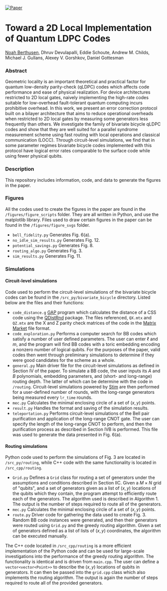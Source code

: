 [![Paper](https://img.shields.io/badge/paper-arXiv%3A2404.17676-B31B1B.svg)](https://arxiv.org/abs/2404.17676)

# Toward a 2D Local Implementation of Quantum LDPC Codes

[Noah Berthusen](https://noahberthusen.github.io), Dhruv Devulapalli, Eddie Schoute, Andrew M. Childs, Michael J. Gullans, Alexey V. Gorshkov, Daniel Gottesman

### Abstract
Geometric locality is an important theoretical and practical factor for quantum low-density parity-check (qLDPC) codes which affects code performance and ease of physical realization. For device architectures restricted to 2D local gates, naively implementing the high-rate codes suitable for low-overhead fault-tolerant quantum computing incurs prohibitive overhead. In this work, we present an error correction protocol built on a bilayer architecture that aims to reduce operational overheads when restricted to 2D local gates by measuring some generators less frequently than others. We investigate the family of bivariate bicycle qLDPC codes and show that they are well suited for a parallel syndrome measurement scheme using fast routing with local operations and classical communication (LOCC). Through circuit-level simulations, we find that in some parameter regimes bivariate bicycle codes implemented with this protocol have logical error rates comparable to the surface code while using fewer physical qubits.

### Description
This repository includes information, code, and data to generate the figures in the paper.

### Figures
All the codes used to create the figures in the paper are found in the `/figures/figure_scripts` folder. They are all written in Python, and use the matplotlib library. Files used to draw certain figures in the paper can be found in the `/figures/figure_svgs` folder.
- `bell_fidelity.py` Generates Fig. 6(a).
- `no_idle_sim_results.py` Generates Fig. 12.
- `potential_savings.py` Generates Fig. 8.
- `routing_algo.py` Generates Fig. 3.
- `sim_results.py` Generates Fig. 11.

### Simulations

#### Circuit-level simulations
Code used to perform the circuit-level simulations of the bivariate bicycle codes can be found in the `/src_py/bivariate_bicycle` directory. Listed below are the files and their functions:
- `code_distance.g` [GAP](https://www.gap-system.org/) program which calculates the distance of a CSS code using the [QDistRnd](https://github.com/QEC-pages/QDistRnd) package. The files referenced, `QX.mtx` and `QZ.mtx` are the X and Z parity check matrices of the code in the [Matrix Market](https://networkrepository.com/mtx-matrix-market-format.html) file format.
- `code_exploration.py` Performs a computer search for BB codes which satisfy a number of user defined parameters. The user can enter $\ell$ and $m$, and the program will find BB codes with a toric embedding encoding a nonzero number of logical qubits. For the purposes of the paper, valid codes then went through preliminary simulations to determine if they were good candidates for the scheme as a whole.
- `general.py` Main driver file for the circuit-level simulations as defined in Section IV of the paper. To simulate a BB code, the user inputs its $A$ and $B$ polynomials, embedding parameters, and (short- and long-range) routing depth. The latter of which can be determine with the code in `/routing`. Circuit-level simulations powered by [Stim](https://github.com/quantumlib/Stim) are then performed for a user-defined number of rounds, with the long-range generators being measured every `lr_time` rounds.
- `mec.py` Calculates the minimal enclosing circle of a set of $(x,y)$ points.
- `result.py` Handles the format and saving of the simulation results.
- `teleportation.py` Performs circuit-level simulations of the Bell pair purification and application of the long-range CNOT gate. The user can specify the length of the long-range CNOT to perform, and then the purification process as described in Section IVB is performed. This file was used to generate the data presented in Fig. 6(a).

#### Routing simulations

Python code used to perform the simulations of Fig. 3 are located in `/src_py/routing`, while C++ code with the same functionality is located in `/src_cpp/routing`.
- `Grid.py` Defines a `Grid` class for routing a set of generators under the assumptions and conditions described in Section IIC. Given a $M\times N$ grid of "qubits", and a set of generators given as a list of $(x,y)$ locations of the qubits which they contain, the program attempt to efficiently route each of the generators. The algorithm used is described in Algorithm 1. The output is the number of steps required to route all of the generators.
- `mec.py` Calculates the minimal enclosing circle of a set of $(x,y)$ points.
- `route.py` Driver code for gathering the data used to create Fig. 3. Random BB code instances were generated, and then their generators were routed using `Grid.py` and the greedy routing algorithm. Given a set of generators defined as a list of lists of $(x,y)$ coordinates, the algorithm can be executed manually.

The C++ code located in `/src_cpp/routing` is a more efficient implementation of the Python code and can be used for large-scale investigations into the performance of the greedy routing algorithm. The functionality is identical and is driven from `main.cpp`. The user can define a `vector<vector<Point>>` to describe the $(x,y)$ locations of qubits in generators. It can then be passed into the `grid.cpp` class which also implements the routing algorithm. The output is again the number of steps required to route all of the provided generators.
